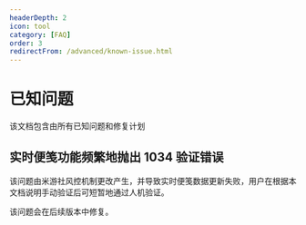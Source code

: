 ```yaml
---
headerDepth: 2
icon: tool
category: [FAQ]
order: 3
redirectFrom: /advanced/known-issue.html
---
```


# 已知问题

该文档包含由所有已知问题和修复计划

## 实时便笺功能频繁地抛出 1034 验证错误

该问题由米游社风控机制更改产生，并导致实时便笺数据更新失败，用户在根据本文档说明手动验证后可短暂地通过人机验证。

该问题会在后续版本中修复。
